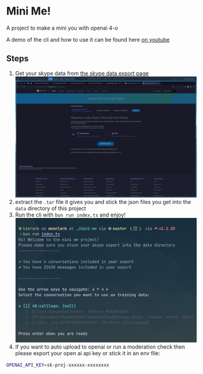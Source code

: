 # Mini Me!

A project to make a mini you with openai 4-o

A demo of the cli and how to use it can be found here [on youtube](https://youtu.be/3RDaxo5k854)

## Steps

1. Get your skype data from [the skype data export page](https://secure.skype.com/en/data-export)
![the skype export page](https://github.com/kcoderhtml/mini-me/raw/master/.github/images/skype-export.png)
2. extract the `.tar` file it gives you and stick the json files you get into the `data` directory of this project
3. Run the cli with `bun run index.ts` and enjoy!
![the cli](https://github.com/kcoderhtml/mini-me/raw/master/.github/images/cli.png)
4. If you want to auto upload to openai or run a moderation check then please export your open ai api key or stick it in an env file:
```bash
OPENAI_API_KEY=sk-proj-xxxxxx-xxxxxxxx
```
